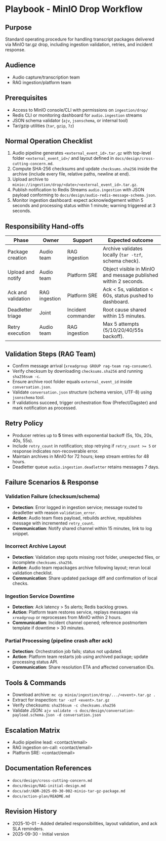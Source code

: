 # Playbook - MinIO Drop Workflow

## Purpose
Standard operating procedure for handling transcript packages delivered via MinIO tar.gz drop, including ingestion validation, retries, and incident response.

## Audience
- Audio capture/transcription team
- RAG ingestion/platform team

## Prerequisites
- Access to MinIO console/CLI with permissions on `ingestion/drop/`
- Redis CLI or monitoring dashboard for `audio.ingestion` streams
- JSON schema validator (`ajv`, `jsonschema`, or internal tool)
- Tar/gzip utilities (`tar`, `gzip`, `7z`)

## Normal Operation Checklist
1. Audio pipeline generates `<external_event_id>.tar.gz` with top-level folder `<external_event_id>/` and layout defined in `docs/design/cross-cutting-concern.md`.
2. Compute SHA-256 checksums and update `checksums.sha256` inside the archive (include every file, relative paths, newline at end).
3. Upload archive to `minio://ingestion/drop/<date>/<external_event_id>.tar.gz`.
4. Publish notification to Redis Streams `audio.ingestion` with JSON payload conforming to `docs/design/audio-redis-message-schema.json`.
5. Monitor ingestion dashboard: expect acknowledgement within 5 seconds and processing status within 1 minute; warning triggered at 3 seconds.

## Responsibility Hand-offs
| Phase | Owner | Support | Expected outcome |
|-------|-------|---------|------------------|
| Package creation | Audio team | RAG ingestion | Archive validates locally (`tar -tzf`, schema check). |
| Upload and notify | Audio team | Platform SRE | Object visible in MinIO and message published within 2 seconds. |
| Ack and validation | RAG ingestion | Platform SRE | Ack < 5s, validation < 60s, status pushed to dashboard. |
| Deadletter triage | Joint | Incident commander | Root cause shared within 15 minutes. |
| Retry execution | Audio team | RAG ingestion | Max 5 attempts (5/10/20/40/55s backoff). |

## Validation Steps (RAG Team)
- Confirm message arrival (`xreadgroup GROUP rag-team rag-consumer`).
- Verify checksum by downloading `checksums.sha256` and running `sha256sum -c`.
- Ensure archive root folder equals `external_event_id` inside `conversation.json`.
- Validate `conversation.json` structure (schema version, UTF-8) using `jsonschema` tool.
- If validations succeed, trigger orchestration flow (Prefect/Dagster) and mark notification as processed.

## Retry Policy
- Producer retries up to **5** times with exponential backoff (5s, 10s, 20s, 40s, 55s).
- Include `retry_count` in notification; stop retrying if `retry_count >= 5` or response indicates non-recoverable error.
- Maintain archives in MinIO for 72 hours; keep stream entries for 48 hours.
- Deadletter queue `audio.ingestion.deadletter` retains messages 7 days.

## Failure Scenarios & Response

### Validation Failure (checksum/schema)
- **Detection**: Error logged in ingestion service; message routed to deadletter with reason `validation_error`.
- **Action**: Audio team fixes payload, rebuilds archive, republishes message with incremented `retry_count`.
- **Communication**: Notify shared channel within 15 minutes, link to log snippet.

### Incorrect Archive Layout
- **Detection**: Validation step spots missing root folder, unexpected files, or incomplete `checksums.sha256`.
- **Action**: Audio team repackages archive following layout; rerun local validation checklist.
- **Communication**: Share updated package diff and confirmation of local checks.

### Ingestion Service Downtime
- **Detection**: Ack latency > 5s alerts; Redis backlog grows.
- **Action**: Platform team restores service, replays messages via `xreadgroup` or reprocesses from MinIO within 2 hours.
- **Communication**: Incident channel opened; reference postmortem template if downtime > 30 minutes.

### Partial Processing (pipeline crash after ack)
- **Detection**: Orchestration job fails; status not updated.
- **Action**: Platform team restarts job using archived package; update processing status API.
- **Communication**: Share resolution ETA and affected conversation IDs.

## Tools & Commands
- Download archive: `mc cp minio/ingestion/drop/.../<event>.tar.gz .`
- Extract for inspection: `tar -xzf <event>.tar.gz`
- Verify checksums: `sha256sum -c checksums.sha256`
- Validate JSON: `ajv validate -s docs/design/conversation-payload.schema.json -d conversation.json`

## Escalation Matrix
- Audio pipeline lead: <contact/email>
- RAG ingestion on-call: <contact/email>
- Platform SRE: <contact/email>

## Documentation References
- `docs/design/cross-cutting-concern.md`
- `docs/design/RAG-initial-design.md`
- `docs/adr/ADR-2025-09-30-002-minio-tar-gz-package.md`
- `docs/action-plan/README.md`

## Revision History
- 2025-10-01 - Added detailed responsibilities, layout validation, and ack SLA reminders.
- 2025-09-30 - Initial version
